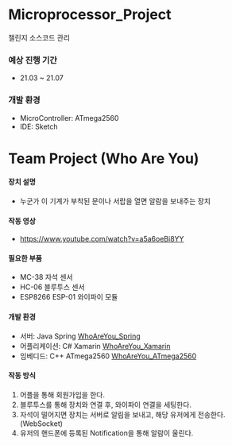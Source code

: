 # Microprocessor_Project
챌린지 소스코드 관리

### 예상 진행 기간
* 21.03 ~ 21.07

### 개발 환경
* MicroController: ATmega2560
* IDE: Sketch

# Team Project (Who Are You)
#### 장치 설명
- 누군가 이 기계가 부착된 문이나 서랍을 열면 알람을 보내주는 장치

#### 작동 영상
- https://www.youtube.com/watch?v=a5a6oeBi8YY
#### 필요한 부품
* MC-38 자석 센서
* HC-06 블루투스 센서
* ESP8266 ESP-01 와이파이 모듈

#### 개발 환경
* 서버: Java Spring [WhoAreYou_Spring](https://github.com/lcw3176/WhoAreYou_Spring)
* 어플리케이션: C# Xamarin [WhoAreYou_Xamarin](https://github.com/lcw3176/WhoAreYou_Xamarin)
* 임베디드: C++ ATmega2560 [WhoAreYou_ATmega2560](https://github.com/lcw3176/WhoAreYou_ATmega2560)

#### 작동 방식
1. 어플을 통해 회원가입을 한다.
2. 블루투스를 통해 장치와 연결 후, 와이파이 연결을 세팅한다.
3. 자석이 떨어지면 장치는 서버로 알림을 보내고, 해당 유저에게 전송한다.(WebSocket)
4. 유저의 핸드폰에 등록된 Notification을 통해 알람이 울린다.